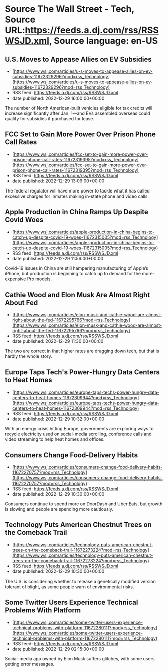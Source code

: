 # Source The Wall Street - Tech, Source URL:https://feeds.a.dj.com/rss/RSSWSJD.xml, Source language: en-US

## U.S. Moves to Appease Allies on EV Subsidies
 - [https://www.wsj.com/articles/u-s-moves-to-appease-allies-on-ev-subsidies-11672329296?mod=rss_Technology](https://www.wsj.com/articles/u-s-moves-to-appease-allies-on-ev-subsidies-11672329296?mod=rss_Technology)
 - RSS feed: https://feeds.a.dj.com/rss/RSSWSJD.xml
 - date published: 2022-12-29 16:00:00+00:00

The number of North American-built vehicles eligible for tax credits will increase significantly after Jan. 1—and EVs assembled overseas could qualify for subsidies if purchased for lease.

## FCC Set to Gain More Power Over Prison Phone Call Rates
 - [https://www.wsj.com/articles/fcc-set-to-gain-more-power-over-prison-phone-call-rates-11672319395?mod=rss_Technology](https://www.wsj.com/articles/fcc-set-to-gain-more-power-over-prison-phone-call-rates-11672319395?mod=rss_Technology)
 - RSS feed: https://feeds.a.dj.com/rss/RSSWSJD.xml
 - date published: 2022-12-29 13:09:00+00:00

The federal regulator will have more power to tackle what it has called excessive charges for inmates making in-state phone and video calls.

## Apple Production in China Ramps Up Despite Covid Woes
 - [https://www.wsj.com/articles/apple-production-in-china-begins-to-catch-up-despite-covid-19-woes-11672315005?mod=rss_Technology](https://www.wsj.com/articles/apple-production-in-china-begins-to-catch-up-despite-covid-19-woes-11672315005?mod=rss_Technology)
 - RSS feed: https://feeds.a.dj.com/rss/RSSWSJD.xml
 - date published: 2022-12-29 11:56:00+00:00

Covid-19 issues in China are still hampering manufacturing of Apple’s iPhone, but production is beginning to catch up to demand for the more-expensive Pro models.

## Cathie Wood and Elon Musk Are Almost Right About Fed
 - [https://www.wsj.com/articles/elon-musk-and-cathie-wood-are-almost-right-about-the-fed-11672295766?mod=rss_Technology](https://www.wsj.com/articles/elon-musk-and-cathie-wood-are-almost-right-about-the-fed-11672295766?mod=rss_Technology)
 - RSS feed: https://feeds.a.dj.com/rss/RSSWSJD.xml
 - date published: 2022-12-29 11:30:00+00:00

The two are correct in that higher rates are dragging down tech, but that is hardly the whole story.

## Europe Taps Tech's Power-Hungry Data Centers to Heat Homes
 - [https://www.wsj.com/articles/europe-taps-techs-power-hungry-data-centers-to-heat-homes-11672309944?mod=rss_Technology](https://www.wsj.com/articles/europe-taps-techs-power-hungry-data-centers-to-heat-homes-11672309944?mod=rss_Technology)
 - RSS feed: https://feeds.a.dj.com/rss/RSSWSJD.xml
 - date published: 2022-12-29 10:32:00+00:00

With an energy crisis hitting Europe, governments are exploring ways to recycle electricity used on social-media scrolling, conference calls and video streaming to help heat homes and offices.

## Consumers Change Food-Delivery Habits
 - [https://www.wsj.com/articles/consumers-change-food-delivery-habits-11672270757?mod=rss_Technology](https://www.wsj.com/articles/consumers-change-food-delivery-habits-11672270757?mod=rss_Technology)
 - RSS feed: https://feeds.a.dj.com/rss/RSSWSJD.xml
 - date published: 2022-12-29 10:30:00+00:00

Consumers continue to spend more on DoorDash and Uber Eats, but growth is slowing and people are spending more cautiously.

## Technology Puts American Chestnut Trees on the Comeback Trail
 - [https://www.wsj.com/articles/technology-puts-american-chestnut-trees-on-the-comeback-trail-11672273224?mod=rss_Technology](https://www.wsj.com/articles/technology-puts-american-chestnut-trees-on-the-comeback-trail-11672273224?mod=rss_Technology)
 - RSS feed: https://feeds.a.dj.com/rss/RSSWSJD.xml
 - date published: 2022-12-29 10:30:00+00:00

The U.S. is considering whether to release a genetically modified version tolerant of blight, as some people warn of environmental risks.

## Some Twitter Users Experience Technical Problems With Platform
 - [https://www.wsj.com/articles/some-twitter-users-experience-technical-problems-with-platform-11672280111?mod=rss_Technology](https://www.wsj.com/articles/some-twitter-users-experience-technical-problems-with-platform-11672280111?mod=rss_Technology)
 - RSS feed: https://feeds.a.dj.com/rss/RSSWSJD.xml
 - date published: 2022-12-29 02:15:00+00:00

Social-media app owned by Elon Musk suffers glitches, with some users getting error messages.
